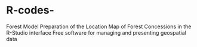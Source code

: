 # R-codes-
Forest Model
Preparation of the Location Map of Forest Concessions in the R-Studio interface
Free software for managing and presenting geospatial data
